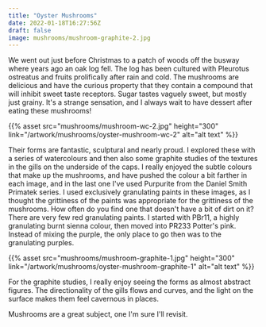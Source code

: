 ```yaml
---
title: "Oyster Mushrooms"
date: 2022-01-18T16:27:56Z
draft: false
image: mushrooms/mushroom-graphite-2.jpg
---
```


We went out just before Christmas to a patch of woods off the busway where years ago an oak log fell.  The log has been cultured with Pleurotus ostreatus and fruits prolifically after rain and cold.  The mushrooms are delicious and have the curious property that they contain a compound that will inhibit sweet taste receptors.  Sugar tastes vaguely sweet, but mostly just grainy.  It's a strange sensation, and I always wait to have dessert after eating these mushrooms!

{{% asset src="mushrooms/mushroom-wc-2.jpg" height="300" link="/artwork/mushrooms/oyster-mushroom-wc-2" alt="alt text" %}}

Their forms are fantastic, sculptural and nearly proud.  I explored these with a series of watercolours and then also some graphite studies of the textures in the gills on the underside of the caps.  I really enjoyed the subtle colours that make up the mushrooms, and have pushed the colour a bit farther in each image, and in the last one I've used Purpurite from the Daniel Smith Primatek series.  I used exclusively granulating paints in these images, as I thought the grittiness of the paints was appropriate for the grittiness of the mushrooms.  How often do you find one that doesn't have a bit of dirt on it?  There are very few red granulating paints.  I started with PBr11, a highly granulating burnt sienna colour, then moved into PR233 Potter's pink.  Instead of mixing the purple, the only place to go then was to the granulating purples.

{{% asset src="mushrooms/mushroom-graphite-1.jpg" height="300" link="/artwork/mushrooms/oyster-mushroom-graphite-1" alt="alt text" %}}

For the graphite studies, I really enjoy seeing the forms as almost abstract figures.  The directionality of the gills flows and curves, and the light on the surface makes them feel cavernous in places.  

Mushrooms are a great subject, one I'm sure I'll revisit.
